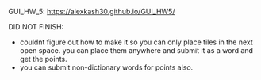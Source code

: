 GUI_HW_5: https://alexkash30.github.io/GUI_HW5/

DID NOT FINISH:
  - couldnt figure out how to make it so you can only place tiles in the next open space. you can place them anywhere and submit it as a word and get the points.
  - you can submit non-dictionary words for points also. 
